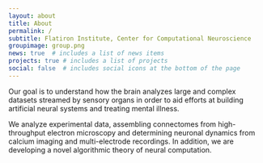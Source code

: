 ```yaml
---
layout: about
title: About
permalink: /
subtitle: Flatiron Institute, Center for Computational Neuroscience
groupimage: group.png
news: true  # includes a list of news items
projects: true # includes a list of projects
social: false  # includes social icons at the bottom of the page
---
```

Our goal is to understand how the brain analyzes large and complex datasets streamed by sensory organs in order to aid efforts at building artificial neural systems and treating mental illness.

We analyze experimental data, assembling connectomes from high-throughput electron microscopy and determining neuronal dynamics from calcium imaging and multi-electrode recordings. In addition, we are developing a novel algorithmic theory of neural computation. 